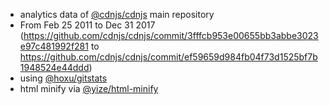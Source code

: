  - analytics data of [@cdnjs/cdnjs](https://github.com/cdnjs/cdnjs) main repository
  - From Feb 25 2011 to Dec 31 2017 (https://github.com/cdnjs/cdnjs/commit/3fffcb953e00655bb3abbe3023e97c481992f281 to https://github.com/cdnjs/cdnjs/commit/ef59659d984fb04f73d1525bf7b1948524e44ddd)
 - using [@hoxu/gitstats](https://github.com/hoxu/gitstats)
 - html minify via [@yize/html-minify](https://github.com/yize/html-minify)
